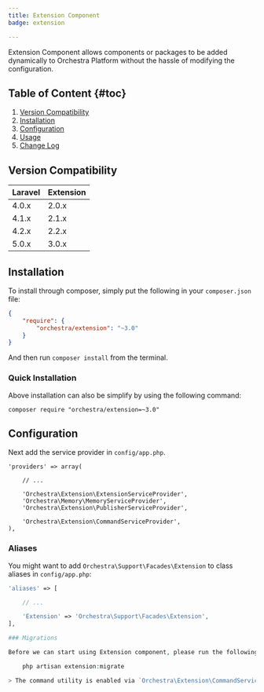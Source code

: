 ```yaml
---
title: Extension Component
badge: extension

---
```


Extension Component allows components or packages to be added dynamically to Orchestra Platform without the hassle of modifying the configuration.

## Table of Content {#toc}

1. [Version Compatibility](#compatibility)
2. [Installation](#installation)
3. [Configuration](#configuration)
4. [Usage]({doc-url}/components/extension/usage)
5. [Change Log]({doc-url}/components/extension/changes#v3-0)

<a name="compatibility"></a>
## Version Compatibility

Laravel    | Extension
:----------|:----------
 4.0.x     | 2.0.x
 4.1.x     | 2.1.x
 4.2.x     | 2.2.x
 5.0.x     | 3.0.x

<a name="installation"></a>
## Installation

To install through composer, simply put the following in your `composer.json` file:

```json
{
	"require": {
		"orchestra/extension": "~3.0"
	}
}
```

And then run `composer install` from the terminal.

<a name="quick-installation"></a>
### Quick Installation

Above installation can also be simplify by using the following command:

	composer require "orchestra/extension=~3.0"

<a name="configuration"></a>
## Configuration

Next add the service provider in `config/app.php`.

	'providers' => array(

		// ...

		'Orchestra\Extension\ExtensionServiceProvider',
		'Orchestra\Memory\MemoryServiceProvider',
		'Orchestra\Extension\PublisherServiceProvider',

		'Orchestra\Extension\CommandServiceProvider',
	),

### Aliases

You might want to add `Orchestra\Support\Facades\Extension` to class aliases in `config/app.php`:

```php
'aliases' => [

	// ...

	'Extension' => 'Orchestra\Support\Facades\Extension',
],

### Migrations

Before we can start using Extension component, please run the following:

	php artisan extension:migrate

> The command utility is enabled via `Orchestra\Extension\CommandServiceProvider`.
